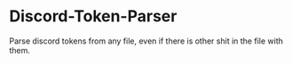 # Discord-Token-Parser
Parse discord tokens from any file, even if there is other shit in the file with them.
